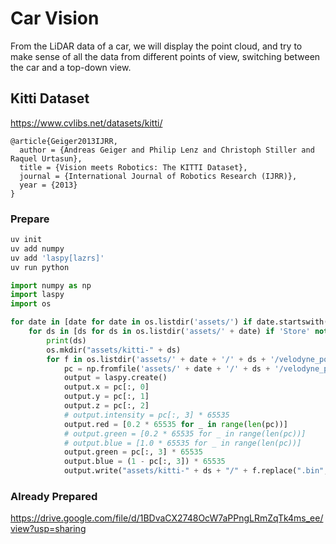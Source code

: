 # Car Vision

From the LiDAR data of a car, we will display the point cloud, and try to make sense of all the data from different points of view, switching between the car and a top-down view.

## Kitti Dataset

https://www.cvlibs.net/datasets/kitti/

```
@article{Geiger2013IJRR,
  author = {Andreas Geiger and Philip Lenz and Christoph Stiller and Raquel Urtasun},
  title = {Vision meets Robotics: The KITTI Dataset},
  journal = {International Journal of Robotics Research (IJRR)},
  year = {2013}
}
```

### Prepare

```sh
uv init
uv add numpy
uv add 'laspy[lazrs]'
uv run python
```

```python
import numpy as np
import laspy
import os

for date in [date for date in os.listdir('assets/') if date.startswith('2011')]:
    for ds in [ds for ds in os.listdir('assets/' + date) if 'Store' not in ds]:
        print(ds)
        os.mkdir("assets/kitti-" + ds)
        for f in os.listdir('assets/' + date + '/' + ds + '/velodyne_points/data'):
            pc = np.fromfile('assets/' + date + '/' + ds + '/velodyne_points/data/' + f, dtype=np.float32).reshape((-1, 4))[:,:4]
            output = laspy.create()
            output.x = pc[:, 0]
            output.y = pc[:, 1]
            output.z = pc[:, 2]
            # output.intensity = pc[:, 3] * 65535
            output.red = [0.2 * 65535 for _ in range(len(pc))]
            # output.green = [0.2 * 65535 for _ in range(len(pc))]
            # output.blue = [1.0 * 65535 for _ in range(len(pc))]
            output.green = pc[:, 3] * 65535
            output.blue = (1 - pc[:, 3]) * 65535
            output.write("assets/kitti-" + ds + "/" + f.replace(".bin", ".laz"))
```

### Already Prepared

https://drive.google.com/file/d/1BDvaCX2748OcW7aPPngLRmZqTk4ms_ee/view?usp=sharing
